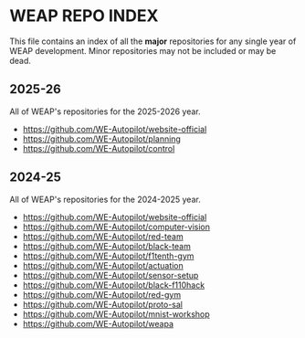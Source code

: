 # WEAP REPO INDEX
This file contains an index of all the **major** repositories for any single year of WEAP development.
Minor repositories may not be included or may be dead.

## 2025-26
All of WEAP's  repositories for the 2025-2026 year.
- https://github.com/WE-Autopilot/website-official
- https://github.com/WE-Autopilot/planning
- https://github.com/WE-Autopilot/control

## 2024-25
All of WEAP's  repositories for the 2024-2025 year.

- https://github.com/WE-Autopilot/website-official
- https://github.com/WE-Autopilot/computer-vision
- https://github.com/WE-Autopilot/red-team
- https://github.com/WE-Autopilot/black-team
- https://github.com/WE-Autopilot/f1tenth-gym
- https://github.com/WE-Autopilot/actuation
- https://github.com/WE-Autopilot/sensor-setup
- https://github.com/WE-Autopilot/black-f110hack
- https://github.com/WE-Autopilot/red-gym
- https://github.com/WE-Autopilot/proto-sal
- https://github.com/WE-Autopilot/mnist-workshop
- https://github.com/WE-Autopilot/weapa
